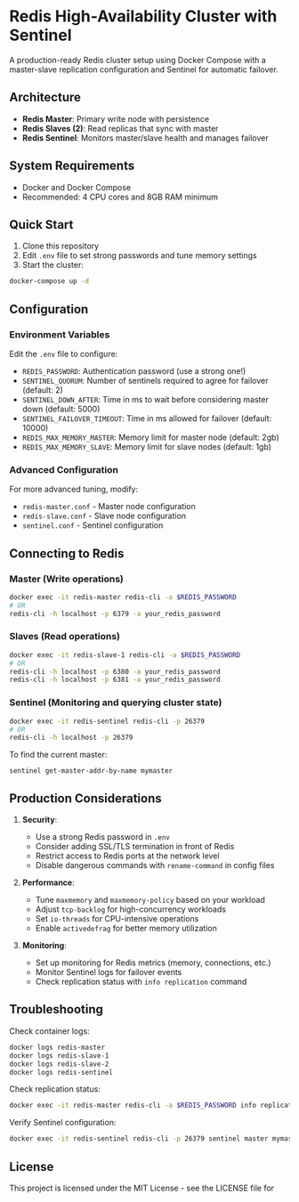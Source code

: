 # Redis High-Availability Cluster with Sentinel

A production-ready Redis cluster setup using Docker Compose with a master-slave replication configuration and Sentinel for automatic failover.

## Architecture

- **Redis Master**: Primary write node with persistence
- **Redis Slaves (2)**: Read replicas that sync with master
- **Redis Sentinel**: Monitors master/slave health and manages failover

## System Requirements

- Docker and Docker Compose
- Recommended: 4 CPU cores and 8GB RAM minimum

## Quick Start

1. Clone this repository
2. Edit `.env` file to set strong passwords and tune memory settings
3. Start the cluster:

```bash
docker-compose up -d
```

## Configuration

### Environment Variables

Edit the `.env` file to configure:

- `REDIS_PASSWORD`: Authentication password (use a strong one!)
- `SENTINEL_QUORUM`: Number of sentinels required to agree for failover (default: 2)
- `SENTINEL_DOWN_AFTER`: Time in ms to wait before considering master down (default: 5000)
- `SENTINEL_FAILOVER_TIMEOUT`: Time in ms allowed for failover (default: 10000)
- `REDIS_MAX_MEMORY_MASTER`: Memory limit for master node (default: 2gb)
- `REDIS_MAX_MEMORY_SLAVE`: Memory limit for slave nodes (default: 1gb)

### Advanced Configuration

For more advanced tuning, modify:

- `redis-master.conf` - Master node configuration
- `redis-slave.conf` - Slave node configuration
- `sentinel.conf` - Sentinel configuration

## Connecting to Redis

### Master (Write operations)

```bash
docker exec -it redis-master redis-cli -a $REDIS_PASSWORD
# OR
redis-cli -h localhost -p 6379 -a your_redis_password
```

### Slaves (Read operations)

```bash
docker exec -it redis-slave-1 redis-cli -a $REDIS_PASSWORD
# OR
redis-cli -h localhost -p 6380 -a your_redis_password
redis-cli -h localhost -p 6381 -a your_redis_password
```

### Sentinel (Monitoring and querying cluster state)

```bash
docker exec -it redis-sentinel redis-cli -p 26379
# OR
redis-cli -h localhost -p 26379
```

To find the current master:

```
sentinel get-master-addr-by-name mymaster
```

## Production Considerations

1. **Security**: 
   - Use a strong Redis password in `.env`
   - Consider adding SSL/TLS termination in front of Redis
   - Restrict access to Redis ports at the network level
   - Disable dangerous commands with `rename-command` in config files

2. **Performance**:
   - Tune `maxmemory` and `maxmemory-policy` based on your workload
   - Adjust `tcp-backlog` for high-concurrency workloads
   - Set `io-threads` for CPU-intensive operations
   - Enable `activedefrag` for better memory utilization

3. **Monitoring**:
   - Set up monitoring for Redis metrics (memory, connections, etc.)
   - Monitor Sentinel logs for failover events
   - Check replication status with `info replication` command

## Troubleshooting

Check container logs:

```bash
docker logs redis-master
docker logs redis-slave-1
docker logs redis-slave-2
docker logs redis-sentinel
```

Check replication status:

```bash
docker exec -it redis-master redis-cli -a $REDIS_PASSWORD info replication
```

Verify Sentinel configuration:

```bash
docker exec -it redis-sentinel redis-cli -p 26379 sentinel master mymaster
```

## License

This project is licensed under the MIT License - see the LICENSE file for